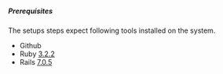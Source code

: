##### Prerequisites

The setups steps expect following tools installed on the system.

- Github
- Ruby [3.2.2](https://github.com/organization/project-name/blob/master/.ruby-version#L1)
- Rails [7.0.5](https://github.com/organization/project-name/blob/master/Gemfile#L12)
